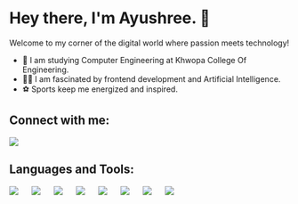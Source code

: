 # Hey there, I'm Ayushree. 👋

Welcome to my corner of the digital world where passion meets technology!

- 🌌 I am studying Computer Engineering at Khwopa College Of Engineering.
- 👨‍💻 I am fascinated by frontend development and Artificial Intelligence.
- ⚽ Sports keep me energized and inspired.

## Connect with me:
[<img src="https://img.icons8.com/fluent/48/000000/linkedin.png"/>](https://np.linkedin.com/in/ayushree-kharel-754782188)






<!-- <img src="https://img.icons8.com/color/48/000000/visual-studio-code-2019.png"/>
<img src="https://img.icons8.com/color/48/000000/html-5.png"/>
<img src="https://img.icons8.com/color/48/000000/css3.png"/>
<img src="https://img.icons8.com/color/48/000000/c-programming.png"/>
<img src="https://img.icons8.com/color/48/000000/c-plus-plus-logo.png"/>
<img src="https://img.icons8.com/color/48/000000/python.png"/>
<img src="https://img.icons8.com/color/48/000000/jupyter.png"/>
<img src="https://img.icons8.com/ios-filled/50/000000/latex.png"/> -->

## Languages and Tools:

<style>
    .tool-logo {
        display: inline-block;
        margin-right: 20px; /* Adjust margin as needed */
    }
</style>

<img src="https://img.icons8.com/color/48/000000/visual-studio-code-2019.png" class="tool-logo"/>
<img src="https://img.icons8.com/color/48/000000/html-5.png" class="tool-logo"/>
<img src="https://img.icons8.com/color/48/000000/css3.png" class="tool-logo"/>
<img src="https://img.icons8.com/color/48/000000/c-programming.png" class="tool-logo"/>
<img src="https://img.icons8.com/color/48/000000/c-plus-plus-logo.png" class="tool-logo"/>
<img src="https://img.icons8.com/color/48/000000/python.png" class="tool-logo"/>
<img src="https://img.icons8.com/color/48/000000/jupyter.png" class="tool-logo"/>
<img src="https://img.icons8.com/ios-filled/50/000000/latex.png" class="tool-logo"/>

